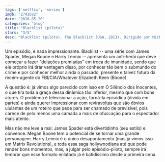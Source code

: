 ```yaml
---
tags: ['netflix', 'series']
imdb: "2741602"
date: "2016-05-20"
categories: "blog"
title: "Blacklist (piloto)"
stars: "3/5"
desc: "Blacklist (piloto). The Blacklist (USA, 2013). Dirigido por Michael W. Watkins, Steven A. Adelson, Andrew McCarthy, Karen Gaviola, Joe Carnahan, Donald E. Thorin Jr., Vincent Misiano, David Platt, Paul A. Edwards. Escrito por Jon Bokenkamp, Brandon Margolis, Brandon Sonnier, Amanda Kate Shuman, Brian Studler, Lukas Reiter, J.R. Orci, John Eisendrath, Daniel Knauf. Com James Spader, Megan Boone, Diego Klattenhoff, Harry Lennix, Hisham Tawfiq, Ryan Eggold, Amir Arison, Mozhan Marnò."
---
```

Um episódio, e nada impressionante. Blacklist -- uma série com James Spader, Megan Boone e Harry Lennix -- apresenta um anti-herói que deve começar a fazer "delações premiadas" em troca de imunidade, sendo que ele próprio irá tirar vantagem disso, por conhecer tão bem o submundo do crime e por conhecer melhor ainda o passado, presente e talvez futuro da recém-agente do FBI/CIA/Whatever Elizabeth Keen (Boone).

A questão é: já vimos algo parecido com isso em O Silêncio dos Inocentes, o que tira toda a graça dessa dinâmica tão inferior, mesmo que com bons atores. O problema é televisionar a ação, torná-la episódica (divida em partes) e ainda querer impressionar com reviravoltas que são óbvios ululantes de um roteiro que pede para ser chamado de previsível, pois carece de pelo menos uma camada a mais de ofuscação para o espectador mais atento.

Mas não me leve a mal: James Spader está divertidinho (seu estilo) e convence. Megan Boone tem o potencial de se tornar uma grande personagem. Harry Lennix é o único desapontamento (mas já vimos isso em Matrix Revolutions), e toda essa saga hollywoodiana até que pode render bons momentos, mas, a julgar pelo episódio-piloto, sempre irá lembrar que esse formato enlatado já é batidíssimo desde a primeira cena.

